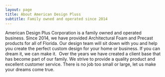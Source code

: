 ```yaml
---
layout: page
title: About American Design Pluss
subtitle: Family owned and operated since 2014
---
```


American Design Plus Corporation is a family owned and operated business. Since
2014, we have provided Architectural Foam and Precast products for all of Florida. Our
design team will sit down with you and help you create the perfect custom design for
your home or business. If you can dream it, we can make it.  Over the years we have
created a client base that has become part of our family. We strive to provide a quality
product and excellent customer service. There is no job too small or large, let us make
your dreams come true.
